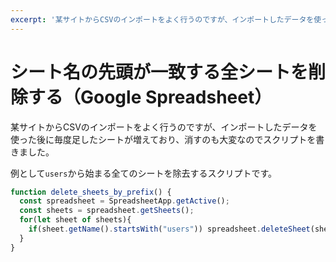 ```yaml
---
excerpt: '某サイトからCSVのインポートをよく行うのですが、インポートしたデータを使った後に毎度足したシートが増えており、消すのも大変なのでスクリプトを書きました。'
---
```


# シート名の先頭が一致する全シートを削除する（Google Spreadsheet）

某サイトからCSVのインポートをよく行うのですが、インポートしたデータを使った後に毎度足したシートが増えており、消すのも大変なのでスクリプトを書きました。

例として`users`から始まる全てのシートを除去するスクリプトです。

```JavaScript
function delete_sheets_by_prefix() {
  const spreadsheet = SpreadsheetApp.getActive();
  const sheets = spreadsheet.getSheets();
  for(let sheet of sheets){
    if(sheet.getName().startsWith("users")) spreadsheet.deleteSheet(sheet);
  }
}
```
